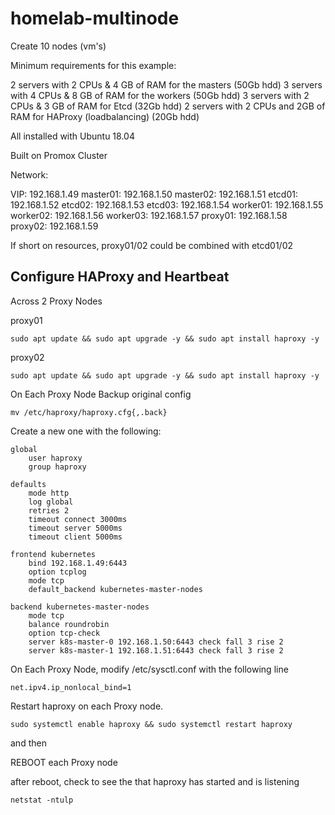 # homelab-multinode
 
 Create 10 nodes (vm's)

 Minimum requirements for this example:

2 servers with 2 CPUs & 4 GB of RAM for the masters (50Gb hdd)
3 servers with 4 CPUs & 8 GB of RAM for the workers (50Gb hdd)
3 servers with 2 CPUs & 3 GB of RAM for Etcd (32Gb hdd)
2 servers with 2 CPUs and 2GB of RAM for HAProxy (loadbalancing) (20Gb hdd)

All installed with Ubuntu 18.04

Built on Promox Cluster

Network:

VIP: 192.168.1.49
master01: 192.168.1.50
master02: 192.168.1.51
etcd01: 192.168.1.52
etcd02: 192.168.1.53
etcd03: 192.168.1.54
worker01: 192.168.1.55
worker02: 192.168.1.56
worker03: 192.168.1.57
proxy01: 192.168.1.58
proxy02: 192.168.1.59

If short on resources, proxy01/02 could be combined with etcd01/02

## Configure HAProxy and Heartbeat

Across 2 Proxy Nodes

proxy01
```shell
sudo apt update && sudo apt upgrade -y && sudo apt install haproxy -y
```

proxy02
```shell
sudo apt update && sudo apt upgrade -y && sudo apt install haproxy -y
```

On Each Proxy Node
Backup original config
```shell
mv /etc/haproxy/haproxy.cfg{,.back}
```

Create a new one with the following:
```shell
global
    user haproxy
    group haproxy

defaults
    mode http
    log global
    retries 2
    timeout connect 3000ms
    timeout server 5000ms
    timeout client 5000ms

frontend kubernetes
    bind 192.168.1.49:6443
    option tcplog
    mode tcp
    default_backend kubernetes-master-nodes

backend kubernetes-master-nodes
    mode tcp
    balance roundrobin
    option tcp-check
    server k8s-master-0 192.168.1.50:6443 check fall 3 rise 2
    server k8s-master-1 192.168.1.51:6443 check fall 3 rise 2
```

On Each Proxy Node, modify /etc/sysctl.conf with the following line
```shell
net.ipv4.ip_nonlocal_bind=1
```

Restart haproxy on each Proxy node.
```shell
sudo systemctl enable haproxy && sudo systemctl restart haproxy
```
and then

REBOOT each Proxy node

after reboot, check to see the that haproxy has started and is listening
```shell
netstat -ntulp
```

